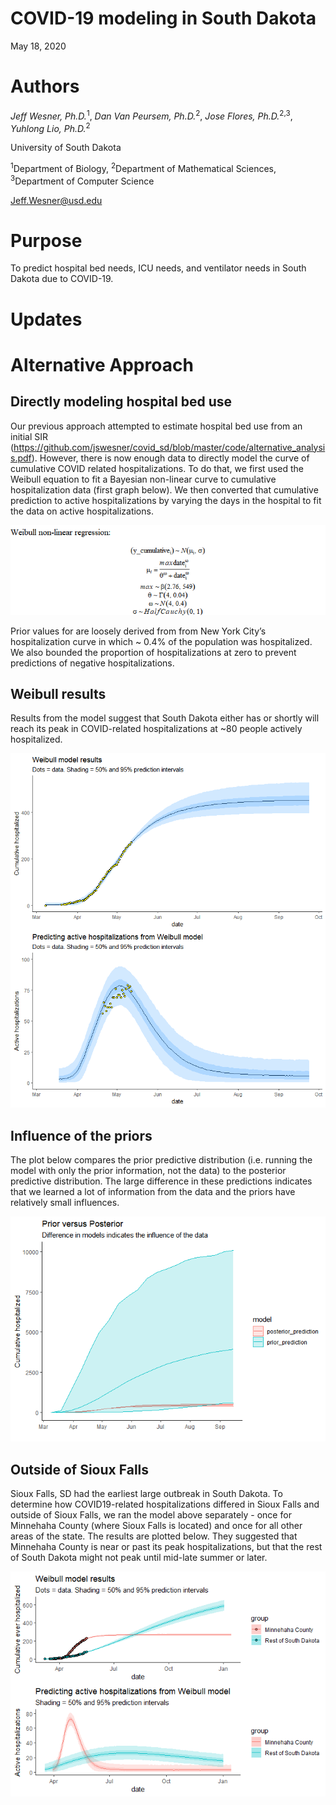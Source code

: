 COVID-19 modeling in South Dakota
================
May 18, 2020

# Authors

*Jeff Wesner, Ph.D.*<sup>1</sup>, *Dan Van Peursem, Ph.D.*<sup>2</sup>,
*Jose Flores, Ph.D.*<sup>2,3</sup>, *Yuhlong Lio, Ph.D.*<sup>2</sup>

University of South Dakota

<sup>1</sup>Department of Biology, <sup>2</sup>Department of
Mathematical Sciences, <sup>3</sup>Department of Computer Science

<Jeff.Wesner@usd.edu>

# Purpose

To predict hospital bed needs, ICU needs, and ventilator needs in South
Dakota due to COVID-19.

# Updates

# Alternative Approach

## Directly modeling hospital bed use

Our previous approach attempted to estimate hospital bed use from an
initial SIR
(<https://github.com/jswesner/covid_sd/blob/master/code/alternative_analysis.pdf>).
However, there is now enough data to directly model the curve of
cumulative COVID related hospitalizations. To do that, we first used the
Weibull equation to fit a Bayesian non-linear curve to cumulative
hospitalization data (first graph below). We then converted that
cumulative prediction to active hospitalizations by varying the days in
the hospital to fit the data on active hospitalizations.

![](README_files/figure-gfm/unnamed-chunk-2-1.png)<!-- -->

Prior values for are loosely derived from from New York City’s
hospitalization curve in which \~ 0.4% of the population was
hospitalized. We also bounded the proportion of hospitalizations at zero
to prevent predictions of negative hospitalizations.

## Weibull results

Results from the model suggest that South Dakota either has or shortly
will reach its peak in COVID-related hospitalizations at \~80 people
actively hospitalized.

![](README_files/figure-gfm/unnamed-chunk-4-1.png)<!-- -->

## Influence of the priors

The plot below compares the prior predictive distribution (i.e. running
the model with only the prior information, not the data) to the
posterior predictive distribution. The large difference in these
predictions indicates that we learned a lot of information from the data
and the priors have relatively small influences.

![](README_files/figure-gfm/unnamed-chunk-5-1.png)<!-- -->

## Outside of Sioux Falls

Sioux Falls, SD had the earliest large outbreak in South Dakota. To
determine how COVID19-related hospitalizations differed in Sioux Falls
and outside of Sioux Falls, we ran the model above separately - once for
Minnehaha County (where Sioux Falls is located) and once for all other
areas of the state. The results are plotted below. They suggested that
Minnehaha County is near or past its peak hospitalizations, but that the
rest of South Dakota might not peak until mid-late summer or later.

![](README_files/figure-gfm/unnamed-chunk-7-1.png)<!-- -->
